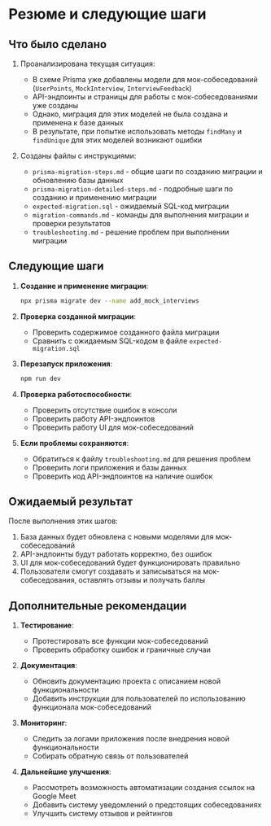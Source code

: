 # Резюме и следующие шаги

## Что было сделано

1. Проанализирована текущая ситуация:

   - В схеме Prisma уже добавлены модели для мок-собеседований (`UserPoints`, `MockInterview`, `InterviewFeedback`)
   - API-эндпоинты и страницы для работы с мок-собеседованиями уже созданы
   - Однако, миграция для этих моделей не была создана и применена к базе данных
   - В результате, при попытке использовать методы `findMany` и `findUnique` для этих моделей возникают ошибки

2. Созданы файлы с инструкциями:
   - `prisma-migration-steps.md` - общие шаги по созданию миграции и обновлению базы данных
   - `prisma-migration-detailed-steps.md` - подробные шаги по созданию и применению миграции
   - `expected-migration.sql` - ожидаемый SQL-код миграции
   - `migration-commands.md` - команды для выполнения миграции и проверки результатов
   - `troubleshooting.md` - решение проблем при выполнении миграции

## Следующие шаги

1. **Создание и применение миграции**:

   ```bash
   npx prisma migrate dev --name add_mock_interviews
   ```

2. **Проверка созданной миграции**:

   - Проверить содержимое созданного файла миграции
   - Сравнить с ожидаемым SQL-кодом в файле `expected-migration.sql`

3. **Перезапуск приложения**:

   ```bash
   npm run dev
   ```

4. **Проверка работоспособности**:

   - Проверить отсутствие ошибок в консоли
   - Проверить работу API-эндпоинтов
   - Проверить работу UI для мок-собеседований

5. **Если проблемы сохраняются**:
   - Обратиться к файлу `troubleshooting.md` для решения проблем
   - Проверить логи приложения и базы данных
   - Проверить код API-эндпоинтов на наличие ошибок

## Ожидаемый результат

После выполнения этих шагов:

1. База данных будет обновлена с новыми моделями для мок-собеседований
2. API-эндпоинты будут работать корректно, без ошибок
3. UI для мок-собеседований будет функционировать правильно
4. Пользователи смогут создавать и записываться на мок-собеседования, оставлять отзывы и получать баллы

## Дополнительные рекомендации

1. **Тестирование**:

   - Протестировать все функции мок-собеседований
   - Проверить обработку ошибок и граничные случаи

2. **Документация**:

   - Обновить документацию проекта с описанием новой функциональности
   - Добавить инструкции для пользователей по использованию функционала мок-собеседований

3. **Мониторинг**:

   - Следить за логами приложения после внедрения новой функциональности
   - Собирать обратную связь от пользователей

4. **Дальнейшие улучшения**:
   - Рассмотреть возможность автоматизации создания ссылок на Google Meet
   - Добавить систему уведомлений о предстоящих собеседованиях
   - Улучшить систему отзывов и рейтингов
